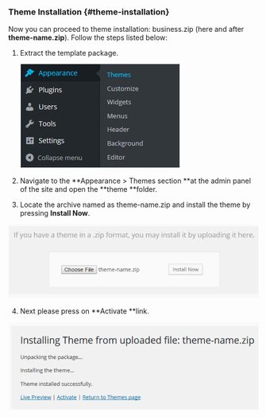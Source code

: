 ### Theme Installation {#theme-installation}

Now you can proceed to theme installation: business.zip \(here and after **theme-name.zip**\). Follow the steps listed below:

1. Extract the template package.

   ![](/assets/44import.png)

2. Navigate to the **Appearance &gt; Themes section **at the admin panel of the site and open the **theme **folder.

3. Locate the archive named as theme-name.zip and install the theme by pressing **Install Now**.

![](/assets/88import.png)

4. Next please press on **Activate **link.

![](/assets/414import.png)

